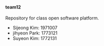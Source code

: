 #### team12
Repository for class open software platform.
* Sijeong Kim: 1971007
* jihyeon Park: 1773121
* Suyeon Kim: 1772131
